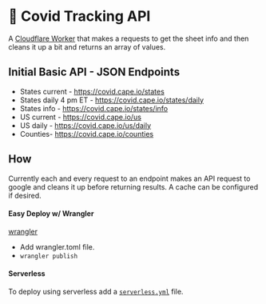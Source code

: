 # 👷 Covid Tracking API

A [Cloudflare Worker](https://developers.cloudflare.com/workers/) that makes a requests to get the sheet info and then cleans it up a bit and returns an array of values.

## Initial Basic API - JSON Endpoints

* States current - https://covid.cape.io/states
* States daily 4 pm ET - https://covid.cape.io/states/daily
* States info - https://covid.cape.io/states/info
* US current - https://covid.cape.io/us
* US daily - https://covid.cape.io/us/daily
* Counties- https://covid.cape.io/counties

## How

Currently each and every request to an endpoint makes an API request to google and cleans it up before returning results. A cache can be configured if desired.

#### Easy Deploy w/ Wrangler

[wrangler](https://github.com/cloudflare/wrangler)

* Add wrangler.toml file.
* `wrangler publish`

#### Serverless

To deploy using serverless add a [`serverless.yml`](https://serverless.com/framework/docs/providers/cloudflare/) file.
